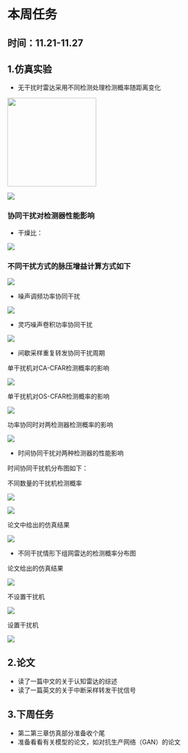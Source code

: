 # 本周任务

## 时间：11.21-11.27

## 1.仿真实验

* 无干扰时雷达采用不同检测处理检测概率随距离变化

<img src="1.jpg" width="200px;"/>

![](1.jpg)

### 协同干扰对检测器性能影响

* 干燥比：

![](干燥比.jpg)

### 不同干扰方式的脉压增益计算方式如下

![](脉压增益.jpg)

* 噪声调频功率协同干扰

![](2.jpg)

* 灵巧噪声卷积功率协同干扰

![](3.jpg)

* 间歇采样重复转发协同干扰周期

单干扰机对CA-CFAR检测概率的影响

![](4.jpg)

单干扰机对OS-CFAR检测概率的影响 

![](5.jpg)

功率协同时对两检测器检测概率的影响 

![](6.jpg)
  
* 时间协同干扰对两种检测器的性能影响

时间协同干扰机分布图如下：

[](7.jpg)
  
不同数量的干扰机检测概率

![](8.jpg)

![](9.jpg)

论文中给出的仿真结果

![](10.jpg)


* 不同干扰情形下组网雷达的检测概率分布图

论文给出的仿真结果

![](11.jpg)

不设置干扰机

![](12.jpg)

设置干扰机

![](13.jpg)

## 2.论文

* 读了一篇中文的关于认知雷达的综述
* 读了一篇英文的关于中断采样转发干扰信号

## 3.下周任务
* 第二第三章仿真部分准备收个尾
* 准备看看有关模型的论文，如对抗生产网络（GAN）的论文
